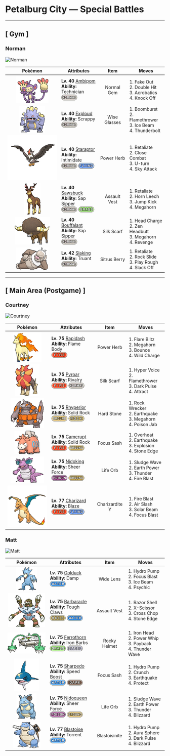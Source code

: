 # Petalburg City — Special Battles

---

## [ Gym ]

### Norman

![Norman](../assets/important_trainers/norman.png "Norman")

| Pokémon | Attributes | Item | Moves |
|:-------:|------------|:----:|-------|
| ![Ambipom](../../assets/sprites/ambipom/front.gif "Ambipom: To eat, it deftly shucks nuts with its two tails. It rarely uses its arms now.") | **Lv. 40** [Ambipom](../../pokemon/ambipom.md)<br>**Ability:** Technician<br>![normal](../../assets/types/normal.png) | Normal Gem | 1. Fake Out<br>2. Double Hit<br>3. Acrobatics<br>4. Knock Off |
| ![Exploud](../../assets/sprites/exploud/front.gif "Exploud: Exploud communicates its feelings to the others by emitting whistle-like sounds from the tubes on its body. This Pokémon only raises its voice when it is in battle.") | **Lv. 40** [Exploud](../../pokemon/exploud.md)<br>**Ability:** Scrappy<br>![normal](../../assets/types/normal.png) | Wise Glasses | 1. Boomburst<br>2. Flamethrower<br>3. Ice Beam<br>4. Thunderbolt |
| ![Staraptor](../../assets/sprites/staraptor/front.gif "Staraptor: When Staravia evolve into Staraptor, they leave the flock to live alone. They have sturdy wings.") | **Lv. 40** [Staraptor](../../pokemon/staraptor.md)<br>**Ability:** Intimidate<br>![normal](../../assets/types/normal.png) ![flying](../../assets/types/flying.png) | Power Herb | 1. Retaliate<br>2. Close Combat<br>3. U-turn<br>4. Sky Attack |
| ![Sawsbuck](../../assets/sprites/sawsbuck/front.gif "Sawsbuck: They migrate according to the seasons, so some people call Sawsbuck the harbingers of spring.") | **Lv. 40** [Sawsbuck](../../pokemon/sawsbuck.md)<br>**Ability:** Sap Sipper<br>![normal](../../assets/types/normal.png) ![grass](../../assets/types/grass.png) | Assault Vest | 1. Retaliate<br>2. Horn Leech<br>3. Jump Kick<br>4. Megahorn |
| ![Bouffalant](../../assets/sprites/bouffalant/front.gif "Bouffalant: Their fluffy fur absorbs damage, even if they strike foes with a fierce headbutt.") | **Lv. 40** [Bouffalant](../../pokemon/bouffalant.md)<br>**Ability:** Sap Sipper<br>![normal](../../assets/types/normal.png) | Silk Scarf | 1. Head Charge<br>2. Zen Headbutt<br>3. Megahorn<br>4. Revenge |
| ![Slaking](../../assets/sprites/slaking/front.gif "Slaking: Wherever Slaking live, rings of over a yard in diameter appear in grassy fields. They are made by the Pokémon as it eats all the grass within reach while lying prone on the ground.") | **Lv. 42** [Slaking](../../pokemon/slaking.md)<br>**Ability:** Truant<br>![normal](../../assets/types/normal.png) | Sitrus Berry | 1. Retaliate<br>2. Rock Slide<br>3. Play Rough<br>4. Slack Off |

---

## [ Main Area (Postgame) ]

### Courtney

![Courtney](../assets/important_trainers/courtney.png "Courtney")

| Pokémon | Attributes | Item | Moves |
|:-------:|------------|:----:|-------|
| ![Rapidash](../../assets/sprites/rapidash/front.gif "Rapidash: Rapidash usually can be seen casually cantering in the fields and plains. However, when this Pokémon turns serious, its fiery manes flare and blaze as it gallops its way up to 150 mph.") | **Lv. 75** [Rapidash](../../pokemon/rapidash.md)<br>**Ability:** Flame Body<br>![fire](../../assets/types/fire.png) | Power Herb | 1. Flare Blitz<br>2. Megahorn<br>3. Bounce<br>4. Wild Charge |
| ![Pyroar](../../assets/sprites/pyroar/front.gif "Pyroar: With fiery breath of more than 10,000 degrees Fahrenheit, they viciously threaten any challenger. The females protect the pride’s cubs.") | **Lv. 75** [Pyroar](../../pokemon/pyroar.md)<br>**Ability:** Rivalry<br>![fire](../../assets/types/fire.png) ![normal](../../assets/types/normal.png) | Silk Scarf | 1. Hyper Voice<br>2. Flamethrower<br>3. Dark Pulse<br>4. Attract |
| ![Rhyperior](../../assets/sprites/rhyperior/front.gif "Rhyperior: It puts rocks in holes in its palms and uses its muscles to shoot them. Geodude are shot at rare times.") | **Lv. 75** [Rhyperior](../../pokemon/rhyperior.md)<br>**Ability:** Solid Rock<br>![ground](../../assets/types/ground.png) ![rock](../../assets/types/rock.png) | Hard Stone | 1. Rock Wrecker<br>2. Earthquake<br>3. Megahorn<br>4. Poison Jab |
| ![Camerupt](../../assets/sprites/camerupt/front.gif "Camerupt: The humps on Camerupt’s back are formed by a transformation of its bones. They sometimes blast out molten magma. This Pokémon apparently erupts often when it is enraged.") | **Lv. 75** [Camerupt](../../pokemon/camerupt.md)<br>**Ability:** Solid Rock<br>![fire](../../assets/types/fire.png) ![ground](../../assets/types/ground.png) | Focus Sash | 1. Overheat<br>2. Earthquake<br>3. Explosion<br>4. Stone Edge |
| ![Nidoking](../../assets/sprites/nidoking/front.gif "Nidoking: Nidoking’s thick tail packs enormously destructive power. With one swing, it can topple a metal transmission tower. Once this Pokémon goes on a rampage, there is no stopping it.") | **Lv. 75** [Nidoking](../../pokemon/nidoking.md)<br>**Ability:** Sheer Force<br>![poison](../../assets/types/poison.png) ![ground](../../assets/types/ground.png) | Life Orb | 1. Sludge Wave<br>2. Earth Power<br>3. Thunder<br>4. Fire Blast |
| ![Charizard](../../assets/sprites/charizard/front.gif "Charizard: Charizard flies around the sky in search of powerful opponents. It breathes fire of such great heat that it melts anything. However, it never turns its fiery breath on any opponent weaker than itself.") | **Lv. 77** [Charizard](../../pokemon/charizard.md)<br>**Ability:** Blaze<br>![fire](../../assets/types/fire.png) ![flying](../../assets/types/flying.png) | Charizardite Y | 1. Fire Blast<br>2. Air Slash<br>3. Solar Beam<br>4. Focus Blast |
### Matt

![Matt](../assets/important_trainers/matt.png "Matt")

| Pokémon | Attributes | Item | Moves |
|:-------:|------------|:----:|-------|
| ![Golduck](../../assets/sprites/golduck/front.gif "Golduck: Golduck is the fastest swimmer among all Pokémon. It swims effortlessly, even in a rough, stormy sea. It sometimes rescues people from wrecked ships floundering in high seas.") | **Lv. 75** [Golduck](../../pokemon/golduck.md)<br>**Ability:** Damp<br>![water](../../assets/types/water.png) | Wide Lens | 1. Hydro Pump<br>2. Focus Blast<br>3. Ice Beam<br>4. Psychic |
| ![Barbaracle](../../assets/sprites/barbaracle/front.gif "Barbaracle: Barbaracle’s legs and hands have minds of their own, and they will move independently. But they usually follow the head’s orders.") | **Lv. 75** [Barbaracle](../../pokemon/barbaracle.md)<br>**Ability:** Tough Claws<br>![rock](../../assets/types/rock.png) ![water](../../assets/types/water.png) | Assault Vest | 1. Razor Shell<br>2. X-Scissor<br>3. Cross Chop<br>4. Stone Edge |
| ![Ferrothorn](../../assets/sprites/ferrothorn/front.gif "Ferrothorn: They attach themselves to cave ceilings, firing steel spikes at targets passing beneath them.") | **Lv. 75** [Ferrothorn](../../pokemon/ferrothorn.md)<br>**Ability:** Iron Barbs<br>![grass](../../assets/types/grass.png) ![steel](../../assets/types/steel.png) | Rocky Helmet | 1. Iron Head<br>2. Power Whip<br>3. Payback<br>4. Thunder Wave |
| ![Sharpedo](../../assets/sprites/sharpedo/front.gif "Sharpedo: Sharpedo can swim at speeds of up to 75 mph by jetting seawater out of its backside. This Pokémon’s drawback is its inability to swim long distances.") | **Lv. 75** [Sharpedo](../../pokemon/sharpedo.md)<br>**Ability:** Speed Boost<br>![water](../../assets/types/water.png) ![dark](../../assets/types/dark.png) | Focus Sash | 1. Hydro Pump<br>2. Crunch<br>3. Earthquake<br>4. Protect |
| ![Nidoqueen](../../assets/sprites/nidoqueen/front.gif "Nidoqueen: Nidoqueen’s body is encased in extremely hard scales. It is adept at sending foes flying with harsh tackles. This Pokémon is at its strongest when it is defending its young.") | **Lv. 75** [Nidoqueen](../../pokemon/nidoqueen.md)<br>**Ability:** Sheer Force<br>![poison](../../assets/types/poison.png) ![ground](../../assets/types/ground.png) | Life Orb | 1. Sludge Wave<br>2. Earth Power<br>3. Thunder<br>4. Blizzard |
| ![Blastoise](../../assets/sprites/blastoise/front.gif "Blastoise: Blastoise has water spouts that protrude from its shell. The water spouts are very accurate. They can shoot bullets of water with enough accuracy to strike empty cans from a distance of over 160 feet.") | **Lv. 77** [Blastoise](../../pokemon/blastoise.md)<br>**Ability:** Torrent<br>![water](../../assets/types/water.png) | Blastoisinite | 1. Hydro Pump<br>2. Aura Sphere<br>3. Dark Pulse<br>4. Blizzard |

